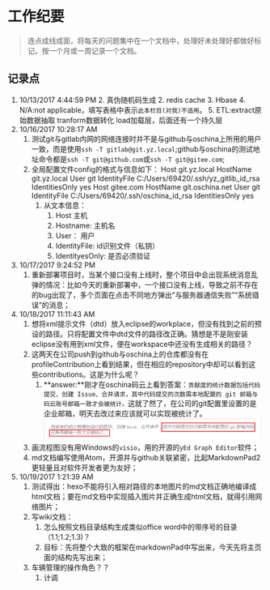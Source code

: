 # 工作纪要 #
> 连点成线成面，将每天的问题集中在一个文档中，处理好未处理好都做好标记。按一个月或一周记录一个文档。

## 记录点 ##

1. 10/13/2017 4:44:59 PM 
    2. 真伪随机码生成
    2. redis cache
    3. Hbase
    4. N/A:not applicable，填写表格中表示`此本栏目(对我)不适用`。
    5. ETL:extract原始数据抽取 tranform数据转化 load加载层，后面还有一个持久层
6. 10/16/2017 10:28:17 AM
    1. 测试git与gitlab内网的网络连接时并不是与github与oschina上所用的用户一致，而是使用`ssh -T gitlab@git.yz.local`;github与oschina的测试地址命令都是`ssh -T git@github.com`或`ssh -T git@gitee.com`;
    2. 全局配置文件config的格式与信息如下：
            Host git.yz.local
                HostName git.yz.local
                User git
                IdentityFile C:/Users/69420/.ssh/yz_gitlib_id_rsa
                IdentitiesOnly yes
            Host gitee.com
                HostName git.oschina.net
                User git
                IdentityFile C:/Users/69420/.ssh/oschina_id_rsa
                IdentitiesOnly yes
        1. 从文本信息：
            1. Host 主机
            2. Hostname: 主机名
            2. User： 用户
            3. IdentityFile: id识别文件（私钥）
            4. IdentityesOnly: 是否必须验证
5. 10/17/2017 9:24:52 PM
    1. 重新部署项目时，当某个接口没有上线时，整个项目中会出现系统消息乱弹的情况：比如今天的重新部署中，一个接口没有上线，导致之前不存在的bug出现了，多个页面在点击不同地方弹出“与服务器通信失败”“系统错误”的消息；
2. 10/18/2017 11:11:43 AM
    1. 想将xml提示文件（dtd）放入eclipse的workplace，但没有找到之前的预设的路径。只将配置文件中dtd文件的路径改正确。猜想是不是刚安装eclipse没有用到xml文件，便在workspace中还没有生成相关的路径？
    2. 这两天在公司push到github与oschina上的仓库都没有在profileContribution上看到结果，但在相应的repository中却可以看到这些contributions。这是为什么呢？
	    1. **answer:**刚才在oschina码云上看到答案：`贡献度的统计数据包括代码提交、创建 Issue、合并请求，其中代码提交的次数需本地配置的 git 邮箱与码云账号邮箱一致才会被统计。`这就了然了，在公司的git配置里设置的是企业邮箱，明天去改过来应该就可以实现被统计了。![](./imgs/git_comtribute_statistics.png)
    3. 画流程图没有用Windows的`visio`，用的开源的`yEd Graph Editor`软件；
    4. md文档编写使用Atom，开源并与github关联紧密，比起MarkdownPad2更轻量且对软件开发者更为友好；
5. 10/19/2017 1:21:39 AM 
	1. 测试得出：hexo不能将引入相对路径的本地图片的md文档正确地编译成html文档；要在md文档中实现插入图片并正确生成html文档，就得引用网络图片；
	2. 写wiki文档：
    	1. 怎么按照文档目录结构生成类似office word中的带序号的目录（1.1;1.2;1.3)？
    	2. 目标：先将整个大致的框架在markdownPad中写出来，今天先将主页面的结构先写出来；
	3. 车辆管理的操作角色？？
    	1. 计调